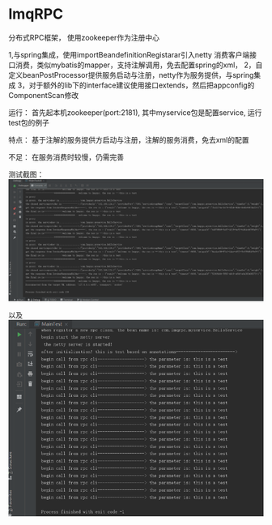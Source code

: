 # lmqRPC
分布式RPC框架， 使用zookeeper作为注册中心

1,与spring集成，使用importBeandefinitionRegistarar引入netty 消费客户端接口消费，类似mybatis的mapper，支持注解调用，免去配置spring的xml，
2，自定义beanPostProcessor提供服务启动与注册，netty作为服务提供，与spring集成
3，对于额外的lib下的interface建议使用接口extends，然后把appconfig的ComponentScan修改

运行：
首先起本机zookeeper(port:2181),
其中myservice包是配置service,
运行test包的例子


特点：
  基于注解的服务提供方启动与注册，注解的服务消费，免去xml的配置

 不足：
    在服务消费时较慢，仍需完善


测试截图：
![Image text](https://github.com/xiaoza7/lmqRPC/blob/master/src/test/java/testservice/mb.png)

以及
![Image text](https://github.com/xiaoza7/lmqRPC/blob/master/src/test/java/testservice/ma.png)
